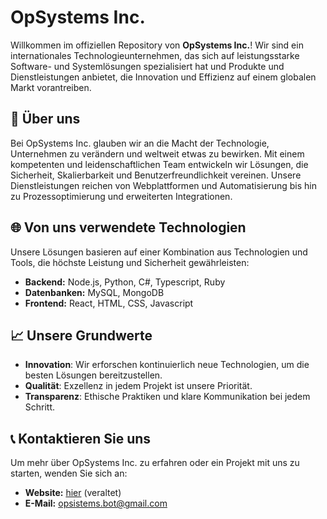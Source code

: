 # OpSystems Inc.

Willkommen im offiziellen Repository von **OpSystems Inc.**! Wir sind ein internationales Technologieunternehmen, das sich auf leistungsstarke Software- und Systemlösungen spezialisiert hat und Produkte und Dienstleistungen anbietet, die Innovation und Effizienz auf einem globalen Markt vorantreiben.

## 🏢 Über uns

Bei OpSystems Inc. glauben wir an die Macht der Technologie, Unternehmen zu verändern und weltweit etwas zu bewirken. Mit einem kompetenten und leidenschaftlichen Team entwickeln wir Lösungen, die Sicherheit, Skalierbarkeit und Benutzerfreundlichkeit vereinen. Unsere Dienstleistungen reichen von Webplattformen und Automatisierung bis hin zu Prozessoptimierung und erweiterten Integrationen.

## 🌐 Von uns verwendete Technologien

Unsere Lösungen basieren auf einer Kombination aus Technologien und Tools, die höchste Leistung und Sicherheit gewährleisten:

- **Backend:** Node.js, Python, C#, Typescript, Ruby
- **Datenbanken:** MySQL, MongoDB
- **Frontend:** React, HTML, CSS, Javascript

## 📈 Unsere Grundwerte

- **Innovation**: Wir erforschen kontinuierlich neue Technologien, um die besten Lösungen bereitzustellen.
- **Qualität**: Exzellenz in jedem Projekt ist unsere Priorität.
- **Transparenz**: Ethische Praktiken und klare Kommunikation bei jedem Schritt.

## 📞 Kontaktieren Sie uns

Um mehr über OpSystems Inc. zu erfahren oder ein Projekt mit uns zu starten, wenden Sie sich an:

- **Website:** [hier](https://opsistems.netlify.app) (veraltet)
- **E-Mail:** opsistems.bot@gmail.com
